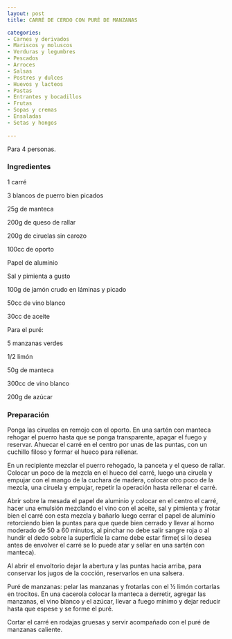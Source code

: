 ```yaml
---
layout: post
title: CARRÉ DE CERDO CON PURÉ DE MANZANAS

categories:
- Carnes y derivados
- Mariscos y moluscos
- Verduras y legumbres
- Pescados
- Arroces
- Salsas
- Postres y dulces
- Huevos y lacteos
- Pastas
- Entrantes y bocadillos
- Frutas
- Sopas y cremas
- Ensaladas
- Setas y hongos
 
---
```

Para 4 personas.

<h3>Ingredientes</h3>
1 carré

3 blancos de puerro bien picados

25g de manteca

200g de queso de rallar

200g de ciruelas sin carozo

100cc de oporto

Papel de aluminio

Sal y pimienta a gusto

100g de jamón crudo en láminas y picado

50cc de vino blanco

30cc de aceite

Para el puré:

5 manzanas verdes

1/2 limón

50g de manteca

300cc de vino blanco

200g de azúcar

<h3>Preparación</h3>
Ponga las ciruelas en remojo con el oporto. En una sartén con manteca rehogar el puerro hasta que se ponga transparente, apagar el fuego y reservar. Ahuecar el carré en el centro por unas de las puntas, con un cuchillo filoso y formar el hueco para rellenar.

En un recipiente mezclar el puerro rehogado, la panceta y el queso de rallar. Colocar un poco de la mezcla en el hueco del carré, luego una ciruela y empujar con el mango de la cuchara de madera, colocar otro poco de la mezcla, una ciruela y empujar, repetir la operación hasta rellenar el carré.

Abrir sobre la mesada el papel de aluminio y colocar en el centro el carré, hacer una emulsión mezclando el vino con el aceite, sal y pimienta y frotar bien el carré con esta mezcla y bañarlo luego cerrar el papel de aluminio retorciendo bien la puntas para que quede bien cerrado y llevar al horno moderado de 50 a 60 minutos, al pinchar no debe salir sangre roja o al hundir el dedo sobre la superficie la carne debe estar firme( si lo desea antes de envolver el carré se lo puede atar y sellar en una sartén con manteca).

Al abrir el envoltorio dejar la abertura y las puntas hacia arriba, para conservar los jugos de la cocción, reservarlos en una salsera.

Puré de manzanas: pelar las manzanas y frotarlas con el &frac12; limón cortarlas en trocitos. En una cacerola colocar la manteca a derretir, agregar las manzanas, el vino blanco y el azúcar, llevar a fuego mínimo y dejar reducir hasta que espese y se forme el puré.

Cortar el carré en rodajas gruesas y servir acompañado con el puré de manzanas caliente.

